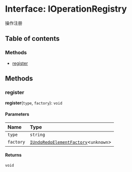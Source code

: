 # Interface: IOperationRegistry

操作注册

## Table of contents

### Methods

* [register](/en/auto-docs/fixed-history-plugin/interfaces/IOperationRegistry.md#register)

## Methods

### register

**register**(`type`, `factory`): `void`

#### Parameters

| Name | Type |
| :------ | :------ |
| `type` | `string` |
| `factory` | [`IUndoRedoElementFactory`](/en/auto-docs/fixed-history-plugin/types/IUndoRedoElementFactory.md)<`unknown`> |

#### Returns

`void`
